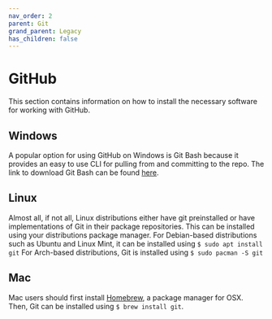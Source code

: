 ```yaml
---
nav_order: 2
parent: Git
grand_parent: Legacy
has_children: false
---
```


# GitHub
This section contains information on how to install the necessary software for working with GitHub.

## Windows
A popular option for using GitHub on Windows is Git Bash because it provides an easy to use CLI for pulling from and committing to the repo. 
The link to download Git Bash can be found [here](https://gitforwindows.org/).
## Linux
Almost all, if not all, Linux distributions either have git preinstalled or have implementations of Git in their package repositories. This can be installed using your distributions package manager.
For Debian-based distributions such as Ubuntu and Linux Mint, it can be installed using `$ sudo apt install git`
For Arch-based distributions, Git is installed using `$ sudo pacman -S git`
## Mac
Mac users should first install [Homebrew](https://brew.sh/), a package manager for OSX. Then, Git can be installed using `$ brew install git`.

